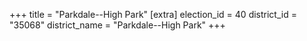 +++
title = "Parkdale--High Park"
[extra]
election_id = 40
district_id = "35068"
district_name = "Parkdale--High Park"
+++
